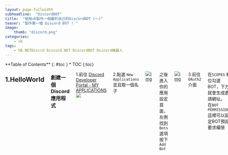 ```yaml
---
layout: page-fullwidth
subheadline:  "DiscordBOT"
title:  "使用vb製作一個屬於自己的DiscordBOT (一)"
teaser: "製作第一個 Discord BOT ! "
image:  
    thumb: "discord.png" 
categories:
    - vb
tags:
    - VB.NETDiscrd Discord.NET DiscordBOT Dsicord機器人
---
```


<!--more-->
<div class="row">
<div class="medium-3 medium-push-10 columns" markdown="1">
<div class="panel radius" markdown="1">
**Table of Contents**
{: #toc }
*  TOC
{:toc}
</div>
</div><!-- /.medium-4.columns -->
<div class="medium-9 medium-pull-3 columns" markdown="1">


## 1.HelloWorld

### 創建一個Discord應用程式 

1.前往 [Discord Developer Portal - MY APPLICATIONS](https://discordapp.com/developers/applications) <br>
[![][MY-APPLICATIONS]][MY-APPLICATIONS]

2.點選 `New Applications` 並且取一個名子 <br>

[![img][CREATE-AN-APPLICATION]][CREATE-AN-APPLICATION]

之後進入你的應用設定頁面，左側找到`Bots` 選項按下`Add Bot`<br>

[![img][BUILD-A-BOT]][BUILD-A-BOT]

3.前往`OAuth2`介面

在`SCOPES` 欄位勾選BOT，下方就會生成邀請網址。<br>
在`BOT PERMISSIONS`這裡可以設定BOT預設要求權限

[![img][OAuth2_URL]][OAuth2_URL]

然後就可以用邀請用連結邀請到你的伺服器了!

[![img][Bot]][Bot]


### 安裝Disocrd.NET 
<br>
首先建立一個VB 的WPF專案 然後點選 <br> 
`工具 -> NuGet套件套件管理員 -> 管理方案的 NuGet 套件`

在瀏覽分頁中搜尋 Discord.NET 並且安裝到現在的專案，
途中會跳出`"接受授權"`點確定就對了

<br>

### 建立連接 & 啟動BOT

```vb
Public Class Form1
    Dim discord As DiscordSocketClient
    Private Sub Form1_Load(sender As Object, e As EventArgs) Handles MyBase.Load
    
        discord = New DiscordSocketClient(New DiscordSocketConfig With {
                                .MessageCacheSize = 500 '設定最大訊息快取
    })

    discord.LoginAsync(TokenType.Bot, "你的Token這裡")'登入BOT
    discord.StartAsync()

    End Sub
End Class
```
這樣啟動表單 查看你的Discord 看看BOT有沒有上線瞜!

<br>

#### 聊天室訊息事件
再來要接收聊天室訊息，需要先有一個事件來接收(`MessageReceived`)。
在Form1_Load 加上 事件
```vb
AddHandler discord.MessageReceived, AddressOf msgReceived
```
並且新增一段Func
```vb
Private Function msgReceived(msg As SocketMessage) As Task
    MsgBox(msg.Author.Username & vbCrLf & msg.Content)
End Function
```
執行效果如下

[![img][TestMessage]][TestMessage]

<br>

#### 指令

```vb
Dim prefix As String = "!"
Private Async Function msgReceived(msg As SocketMessage) As Task

    If msg.Source = MessageSource.Bot Then Exit Function '如果訊息來源來自其他BOT 那就跳過

    Dim User As SocketUser = msg.Author '將msg.Author轉為SocketUser

    If msg.Content.StartsWith(prefix) Then '如果開頭為 設定的prefix (這裡目前為 ! )

        '將用戶輸入內容擷取 prefix 到 空格 的文字
        Dim cmd As String = msg.Content.Split(Convert.ToChar(prefix))(1).Split(Convert.ToChar(" "))(0)

        Select Case cmd.ToLower '將用戶輸入的指令轉為小寫 (如果要區分大小寫 就把 .ToLower 拿掉)

            Case "hi" '命令為 [prefix]hi
                Await msg.Channel.SendMessageAsync("HI " & User.Mention & " !")
                '傳送訊息

            Case "bye" '命令為 [prefix]bye
                Await msg.Channel.SendMessageAsync("Goodbye " & User.Mention & " !")
                '傳送訊息

        End Select

    End If

End Function
```
執行效果如下

[![img][commandTest]][commandTest]

<br>

#### 紀錄聊天訊息
由於`Private Async Function msgReceived(msg As SocketMessage) As Task` 是一個**跨執行續的Func**，這裡如果要用到 ListView 或是 DataGridViewr <br>(應該是所有**跨執行續更新UI**) 都需要使用**委派(Delegate)**。

這裡以 Listview 示範，資料行如下圖有四個。

[![img][Form1listview]][Form1listview]

先建立一個拿來更新 Listview 的方法，如同下面的 UpdateListview，然後再建立一個有相同 signature 的委派，下面叫 MyListViewCallBack 。

```vb
    Private Delegate Sub MyListViewCallBack(ByVal item As ListViewItem)
    Private Sub UpdateListview(ByVal item As ListViewItem)
        If Me.InvokeRequired() Then
            Dim cb As New MyListViewCallBack(AddressOf UpdateListview)
            Me.Invoke(cb, item)
        Else
            ListView1.Items.Add(item)
        End If
    End Sub
```

這時候就可以在`Private Async Function msgReceived(msg As SocketMessage) As Task`
裡面，宣告一個 `Dim item as new ListViewItem`
設定完裡面內如後，再用 `UpdateListview(item)` 即可添加到ListView 裡面了。

**這部分的完整內容**
```vb
    Private Async Function msgReceived(msg As SocketMessage) As Task

        If msg.Source = MessageSource.Bot Then Exit Function '如果訊息來源來自其他BOT 那就跳過

        Dim User As SocketUser = msg.Author '將msg.Author轉為SocketUser

        If msg.Content.StartsWith(prefix) Then '如果開頭為 設定的prefix (這裡目前為 ! )

            '將用戶輸入內容擷取 prefix 到 空格 的文字
            Dim cmd As String = msg.Content.Split(Convert.ToChar(prefix))(1).Split(Convert.ToChar(" "))(0)

            Select Case cmd.ToLower '將用戶輸入的指令轉為小寫 (如果要區分大小寫 就把 .ToLower 拿掉)

                Case "hi" '命令為 [prefix]hi
                    Await msg.Channel.SendMessageAsync("HI " & User.Mention & " !")
                '傳送訊息

                Case "bye" '命令為 [prefix]bye
                    Await msg.Channel.SendMessageAsync("Goodbye " & User.Mention & " !")
                    '傳送訊息

            End Select

        End If

        Dim item As New ListViewItem
        item.Text = Date.Now
        item.SubItems.Add("訊息")
        item.SubItems.Add(User.Username)
        item.SubItems.Add(msg.Content)
        UpdateListview(item)

    End Function

    Private Delegate Sub MyListViewCallBack(ByVal item As ListViewItem)
    Private Sub UpdateListview(ByVal item As ListViewItem)
        If Me.InvokeRequired() Then
            Dim cb As New MyListViewCallBack(AddressOf UpdateListview)
            Me.Invoke(cb, item)
        Else
            ListView1.Items.Add(item)
        End If
    End Sub
```

[![img][FinalResults]][FinalResults]




#### 全部程式碼:
```vb
Imports System.ComponentModel
Imports Discord
Imports Discord.WebSocket

Public Class Form1
    Dim discord As DiscordSocketClient
    Dim prefix As String = "!"
    Dim isStart As Boolean = False

    Private Sub Form1_Load(sender As Object, e As EventArgs) Handles MyBase.Load

        discord = New DiscordSocketClient(New DiscordSocketConfig With {
                                .MessageCacheSize = 500
    })
        AddHandler discord.LoggedOut, AddressOf LoggedOut
        AddHandler discord.LoggedIn, AddressOf Loggedin
        AddHandler discord.MessageReceived, AddressOf msgReceived

    End Sub

    Private Function Loggedin() As Task

        Label1.Invoke(Sub(x) Label1.Text = x, "線上Online") '匿名委派
        Label1.Invoke(Sub(x) Label1.BackColor = x, Drawing.Color.MediumSpringGreen)
        '由於有 Imports Discord ，Color 會被 Discord.Color 給占走 要用原本的color 要在前面加上Drawing

        Dim item As New ListViewItem
        item.Text = Date.Now
        item.ForeColor = Drawing.Color.Green
        item.SubItems.Add("資訊")
        item.SubItems.Add("系統")
        item.SubItems.Add("以成功登入")

        UpdateListview(item)

    End Function

    Private Function LoggedOut() As Task

        Label1.Invoke(Sub(x) Label1.Text = x, "離線Offline") '匿名委派
        Label1.Invoke(Sub(x) Label1.BackColor = x, Drawing.Color.Silver)


        Dim item As New ListViewItem
        item.Text = Date.Now
        item.ForeColor = Drawing.Color.Green
        item.SubItems.Add("資訊")
        item.SubItems.Add("系統")
        item.SubItems.Add("以成功登出")

        UpdateListview(item)

    End Function

    Private Async Function msgReceived(msg As SocketMessage) As Task

        If msg.Source = MessageSource.Bot Then Exit Function '如果訊息來源來自其他BOT 那就跳過

        Dim User As SocketUser = msg.Author '將msg.Author轉為SocketUser

        If msg.Content.StartsWith(prefix) Then '如果開頭為 設定的prefix (這裡目前為 ! )

            '將用戶輸入內容擷取 prefix 到 空格 的文字
            Dim cmd As String = msg.Content.Split(Convert.ToChar(prefix))(1).Split(Convert.ToChar(" "))(0)

            Select Case cmd.ToLower '將用戶輸入的指令轉為小寫 (如果要區分大小寫 就把 .ToLower 拿掉)

                Case "hi" '命令為 [prefix]hi
                    Await msg.Channel.SendMessageAsync("HI " & User.Mention & " !")
                '傳送訊息

                Case "bye" '命令為 [prefix]bye
                    Await msg.Channel.SendMessageAsync("Goodbye " & User.Mention & " !")
                    '傳送訊息

            End Select

        End If

        Dim item As New ListViewItem
        With item
            .Text = Date.Now
            .SubItems.Add("訊息")
            .SubItems.Add(User.Username)
            .SubItems.Add(msg.Content)
        End With
        UpdateListview(item)

    End Function

    Private Delegate Sub MyListViewCallBack(ByVal item As ListViewItem)
    Private Sub UpdateListview(ByVal item As ListViewItem)
        If Me.InvokeRequired() Then
            Dim cb As New MyListViewCallBack(AddressOf UpdateListview)
            Me.Invoke(cb, item)
        Else
            ListView1.Items.Add(item)
        End If
    End Sub

    Private Sub Button1_Click(sender As Object, e As EventArgs) Handles Button1.Click

        isStart = Not isStart

        If isStart Then

            Try

                discord.LoginAsync(TokenType.Bot, "NTUzNDExNjg4MjQyODcyMzMw.D2OQCA.7l6z4aY_-0FCfZs3IISq6MMod8c")
                discord.StartAsync()
                Button1.Text = "停止"
            Catch ex As Exception

                MsgBox(ex.Message)
                isStart = False
                Button1.Text = "啟動"
                Exit Sub

            End Try

        Else
            Button1.Text = "啟動"
            discord.LogoutAsync()
            discord.StopAsync()


        End If

    End Sub

    Private Sub Form1_Closing(sender As Object, e As CancelEventArgs) Handles Me.Closing

        If discord.LoginState = LoginState.LoggedIn Then discord.LogoutAsync()
        discord.StopAsync()

    End Sub
End Class

```




















[MY-APPLICATIONS]:https://InterfaceGUI.github.io/images/DiscordBOT_1/MY-APPLICATIONS.png

[CREATE-AN-APPLICATION]:https://InterfaceGUI.github.io/images/DiscordBOT_1/CREATE-AN-APPLICATION.png

[BUILD-A-BOT]:https://InterfaceGUI.github.io/images/DiscordBOT_1/BUILD-A-BOT.png

[OAuth2_URL]:https://InterfaceGUI.github.io/images/DiscordBOT_1/OAuth2_URL.png

[Bot]:https://InterfaceGUI.github.io/images/DiscordBOT_1/Bot.png

[TestMessage]:https://InterfaceGUI.github.io/images/DiscordBOT_1/TestMessage.png

[commandTest]:https://InterfaceGUI.github.io/images/DiscordBOT_1/commandTest.png

[Form1listview]:https://InterfaceGUI.github.io/images/DiscordBOT_1/Form1-listview.png

[FinalResults]:https://InterfaceGUI.github.io/images/DiscordBOT_1/FinalResults.png
</div>
